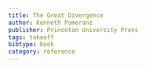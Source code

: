 ```yaml
---
title: The Great Divergence
author: Kenneth Pomeranz
publisher: Princeton University Press
tags: takeoff
bibtype: book
category: reference
---
```

